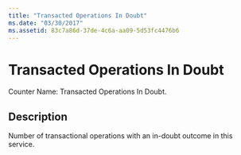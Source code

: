 ```yaml
---
title: "Transacted Operations In Doubt"
ms.date: "03/30/2017"
ms.assetid: 83c7a86d-37de-4c6a-aa09-5d53fc4476b6
---
```

# Transacted Operations In Doubt
Counter Name: Transacted Operations In Doubt.  
  
## Description  
 Number of transactional operations with an in-doubt outcome in this service.
